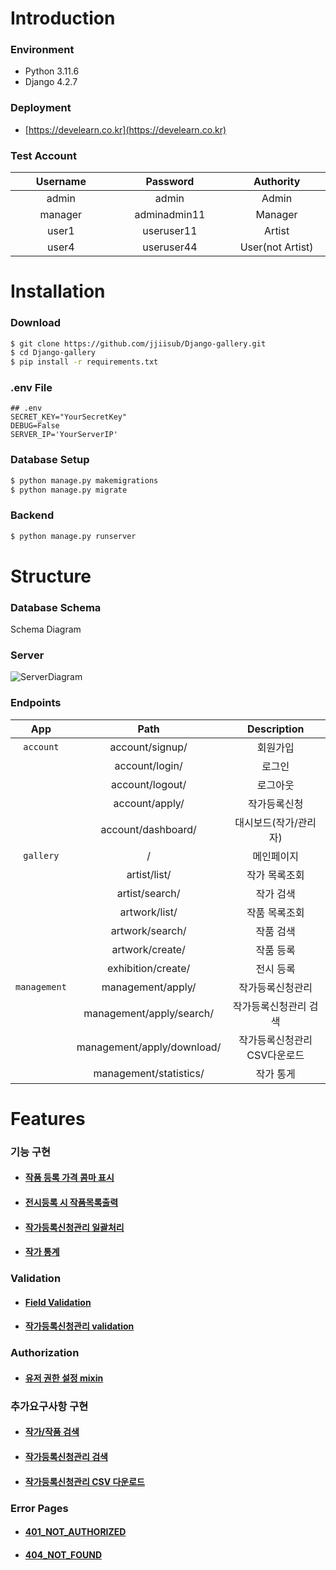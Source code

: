 # Introduction

### Environment

- Python 3.11.6
- Django 4.2.7

### Deployment

- [https://develearn.co.kr](https://develearn.co.kr)

### Test Account

| Username <img width=300/> | Password <img width=300/> | Authority <img width=300/> |
| :-----------------------: | :-----------------------: | :------------------------: |
|           admin           |           admin           |           Admin            |
|          manager          |       adminadmin11        |          Manager           |
|           user1           |        useruser11         |           Artist           |
|           user4           |        useruser44         |      User(not Artist)      |

# Installation

### Download

```bash
$ git clone https://github.com/jjiisub/Django-gallery.git
$ cd Django-gallery
$ pip install -r requirements.txt
```

### .env File

```shell
## .env
SECRET_KEY="YourSecretKey"
DEBUG=False
SERVER_IP='YourServerIP'
```

### Database Setup

```bash
$ python manage.py makemigrations
$ python manage.py migrate
```

### Backend

```bash
$ python manage.py runserver
```

# Structure

### Database Schema

Schema Diagram

### Server

![ServerDiagram](https://github.com/jjiisub/Django-gallery/assets/89283288/71d20fc3-e889-4a6a-90db-caac1a99663a)

### Endpoints

|     App      |            Path            |         Description          |
| :----------: | :------------------------: | :--------------------------: |
|  `account`   |      account/signup/       |           회원가입           |
|              |       account/login/       |            로그인            |
|              |      account/logout/       |           로그아웃           |
|              |       account/apply/       |         작가등록신청         |
|              |     account/dashboard/     |    대시보드(작가/관리자)     |
|  `gallery`   |             /              |          메인페이지          |
|              |        artist/list/        |        작가 목록조회         |
|              |       artist/search/       |          작가 검색           |
|              |       artwork/list/        |        작품 목록조회         |
|              |      artwork/search/       |          작품 검색           |
|              |      artwork/create/       |          작품 등록           |
|              |     exhibition/create/     |          전시 등록           |
| `management` |     management/apply/      |       작가등록신청관리       |
|              |  management/apply/search/  |    작가등록신청관리 검색     |
|              | management/apply/download/ | 작가등록신청관리 CSV다운로드 |
|              |   management/statistics/   |          작가 통게           |

# Features

### 기능 구현

- #### [작품 등록 가격 콤마 표시](https://github.com/jjiisub/Django-gallery/wiki/작품등록-가격-콤마표시)

- #### [전시등록 시 작품목록출력](https://github.com/jjiisub/Django-gallery/wiki/전시등록-작품목록-form)

- #### [작가등록신청관리 일괄처리](https://github.com/jjiisub/Django-gallery/wiki/작가등록신청관리-일괄처리)

- #### [작가 통계](https://github.com/jjiisub/Django-gallery/wiki/작가-통계)

### Validation

- #### [Field Validation](https://github.com/jjiisub/Django-gallery/wiki/Field-Validation)

- #### [작가등록신청관리 validation](https://github.com/jjiisub/Django-gallery/wiki/작가-등록신청-관리-validation)

### Authorization

- #### [유저 권한 설정 mixin](https://github.com/jjiisub/Django-gallery/wiki/유저-권한-설정-mixin)

### 추가요구사항 구현

- #### [작가/작품 검색](https://github.com/jjiisub/Django-gallery/wiki/작가-작품-검색)

- #### [작가등록신청관리 검색](https://github.com/jjiisub/Django-gallery/wiki/작가등록신청관리-검색)

- #### [작가등록신청관리 CSV 다운로드](https://github.com/jjiisub/Django-gallery/wiki/작가등록신청관리-CSV-다운로드)

### Error Pages

- #### [401_NOT_AUTHORIZED](https://github.com/jjiisub/Django-gallery/wiki/401_NOT_AUTHORIZED)

- #### [404_NOT_FOUND](https://github.com/jjiisub/Django-gallery/wiki/404_NOT_FOUND)
